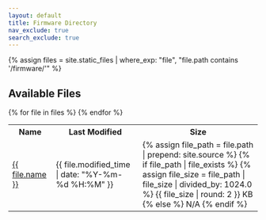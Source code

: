 ```yaml
---
layout: default
title: Firmware Directory
nav_exclude: true
search_exclude: true
---
```


{% assign files = site.static_files | where_exp: "file", "file.path contains '/firmware/'" %}

## Available Files

<table>
<tr>
    <th>Name</th>
    <th>Last Modified</th>
    <th>Size</th>
</tr>
{% for file in files %}
<tr>
    <td><a href="{{ file.path | relative_url }}">{{ file.name }}</a></td>
    <td>{{ file.modified_time | date: "%Y-%m-%d %H:%M" }}</td>
    <td class="size">
    {% assign file_path = file.path | prepend: site.source %}
    {% if file_path | file_exists %}
        {% assign file_size = file_path | file_size | divided_by: 1024.0 %}
        {{ file_size | round: 2 }} KB
    {% else %}
        N/A
    {% endif %}
    </td>
</tr>
{% endfor %}
</table>